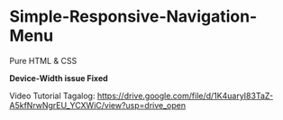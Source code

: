 # Simple-Responsive-Navigation-Menu
Pure HTML &amp; CSS

<b>Device-Width issue Fixed</b>

Video Tutorial Tagalog:
https://drive.google.com/file/d/1K4uaryI83TaZ-A5kfNrwNgrEU_YCXWiC/view?usp=drive_open
